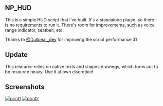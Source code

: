 ## NP_HUD

This is a simple HUD script that I've built. It's a standalone plugin, so there is no requirements to run it.
There's room for improvements, such as voice range indicator, seatbelt, etc.

Thanks to [@Dullpear_dev](https://forum.fivem.net/u/Dullpear_dev) for improving the script performance :D

## Update

This resource relies on native texts and shapes drawings, which turns out to be resource heavy. Use it at own discretion!

## Screenshots

[![print1](https://imgur.com/MX17Y4y.png)](https://imgur.com/MX17Y4y.png)
[![print2](https://imgur.com/r2hwjjC.png)](https://imgur.com/r2hwjjC.png)
